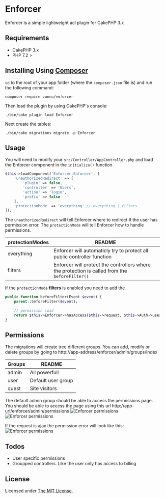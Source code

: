 # Enforcer

Enforcer is a simple lightweight acl plugin for CakePHP 3.x

## Requirements
* CakePHP 3.x
* PHP 7.2 >

## Installing Using [Composer][composer]

`cd` to the root of your app folder (where the `composer.json` file is) and run the following command:

```
composer require zunnu/enforcer
```

Then load the plugin by using CakePHP's console:

```
./bin/cake plugin load Enforcer
```

Next create the tables:

```
./bin/cake migrations migrate -p Enforcer
```

## Usage
You will need to modify your `src/Controller/AppController.php` and load the Enforcer component in the `initialize()` function
```php
$this->loadComponent('Enforcer.Enforcer', [
    'unauthorizedRedirect' => [
        'plugin' => false,
        'controller' => 'Users',
        'action' => 'login',
        'prefix' => false
    ],
    'protectionMode' => 'everything' // everything | filters
]);
```

The `unauthorizedRedirect` will tell Enforcer where to redirect if the user has permission error.
The `protectionMode` will tell Enforcer how to handle permissions.

| protectionModes | README |
| ------ | ------ |
| everything | Enforcer will automaticly try to protect all public controller function |
| filters | Enforcer will protect the controllers where the protection is called from the `beforeFilter()` |

If the `protectionMode` **filters** is enabled you need to add the 

```php
public function beforeFilter(Event $event) {
    parent::beforeFilter($event);
    
    // permission load
    return $this->Enforcer->hasAccess($this->request, $this->Auth->user());
}
```

## Permissions
The migrations will create tree different groups.
You can add, modify or delete groups by going to
http://app-address/enforcer/admin/groups/index

| Groups | README |
| ------ | ------ |
| admin | All powerfull |
| user | Default user group |
| quest | Site visitors |

The default admin group should be able to access the permissions page.
You should be able to access the page using this url
http://app-url/enforcer/admin/permissions
<img src="https://i.imgur.com/ZSBkjJ1.png" alt="Enforcer permissions">
<br>
<img src="https://i.imgur.com/VkWzlgJ.png" alt="Enforcer permissions">

If the request is ajax the permission error will look like this:
<img src="https://i.imgur.com/gTD1lJC.png" alt="Enforcer permissions">

## Todos

 - User specific permissions
 - Groupped controllers. Like the user only has access to billing

## License

Licensed under [The MIT License][mit].

[cakephp]:http://cakephp.org
[composer]:http://getcomposer.org
[mit]:http://www.opensource.org/licenses/mit-license.php
